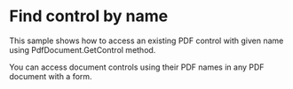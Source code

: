 # Find control by name
This sample shows how to access an existing PDF control with given name using PdfDocument.GetControl method.

You can access document controls using their PDF names in any PDF document with a form.